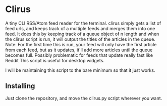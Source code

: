 # Clirus
A tiny CLI RSS/Atom feed reader for the terminal.
clirus simply gets a list of feed urls, and keeps track of a multiple feeds and merges them into one feed.
It does this by keeping track of a queue object of n length and when the clirus script is run, it will output the titles of the articles in the queue.<br/>
Note: For the first time this is run, your feed will only have the first article from each feed, but as it updates, it'll add more articles until the queue becomes full.
Possibly problematic for feeds that update really fast like Reddit
This script is useful for desktop widgets.<br/>

I will be maintaining this script to the bare minimum so that it just works.

## Installing
Just clone the repository, and move the clirus.py script wherever you want. 

